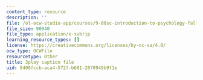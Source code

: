```yaml
---
content_type: resource
description: ''
file: /ol-ocw-studio-app/courses/9-00sc-introduction-to-psychology-fall-2011/8408fccbaca4572fb6812870949b9f1e_QvK6YdFKMY8.vtt
file_size: 90040
file_type: application/x-subrip
learning_resource_types: []
license: https://creativecommons.org/licenses/by-nc-sa/4.0/
ocw_type: OCWFile
resourcetype: Other
title: 3play caption file
uid: 8408fccb-aca4-572f-b681-2870949b9f1e
---
```

